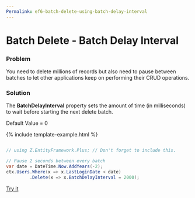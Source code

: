 ```yaml
---
Permalink: ef6-batch-delete-using-batch-delay-interval
---
```


# Batch Delete - Batch Delay Interval

### Problem

You need to delete millions of records but also need to pause between batches to let other applications keep on performing their CRUD operations.

### Solution

The **BatchDelayInterval** property sets the amount of time (in milliseconds) to wait before starting the next delete batch.

Default Value = 0

{% include template-example.html %} 
```csharp

// using Z.EntityFramework.Plus; // Don't forget to include this.

// Pause 2 seconds between every batch
var date = DateTime.Now.AddYears(-2);
ctx.Users.Where(x => x.LastLoginDate < date)
         .Delete(x => x.BatchDelayInterval = 2000);

```
[Try it](https://dotnetfiddle.net/to4sjm)
